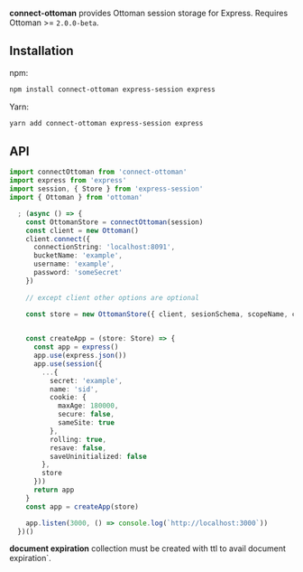 **connect-ottoman** provides Ottoman session storage for Express. Requires Ottoman >= `2.0.0-beta`.



## Installation

npm:

```sh
npm install connect-ottoman express-session express
```

Yarn:

```sh
yarn add connect-ottoman express-session express
```

## API

```ts
import connectOttoman from 'connect-ottoman'
import express from 'express'
import session, { Store } from 'express-session'
import { Ottoman } from 'ottoman'

  ; (async () => {
    const OttomanStore = connectOttoman(session)
    const client = new Ottoman()
    client.connect({
      connectionString: 'localhost:8091',
      bucketName: 'example',
      username: 'example',
      password: 'someSecret'
    })
    
    // except client other options are optional
    
    const store = new OttomanStore({ client, sesionSchema, scopeName, collectionName, modelName  })


    const createApp = (store: Store) => {
      const app = express()
      app.use(express.json())
      app.use(session({
        ...{
          secret: 'example',
          name: 'sid',
          cookie: {
            maxAge: 180000,
            secure: false,
            sameSite: true
          },
          rolling: true,
          resave: false,
          saveUninitialized: false
        },
        store
      }))
      return app
    }
    const app = createApp(store)

    app.listen(3000, () => console.log(`http://localhost:3000`))
  })()
```

**document expiration** collection must be created with ttl to avail document expiration`.
